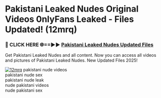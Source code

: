 # Pakistani Leaked Nudes Original Videos 0nlyFans Leaked - Files Updated! (12mrq)

<h3>🔴 CLICK HERE 🌐==►► <a href="https://tinyurl.com/52m3yx9h" rel="nofollow">Pakistani Leaked Nudes Updated Files</a></h3>

Get Pakistani Leaked Nudes and all content. Now you can access all videos and pictures of Pakistani Leaked Nudes. New Updated Files 2025!

[![12mrq](https://i.imgur.com/TnHtlc8.gif)](https://tinyurl.com/52m3yx9h)
pakistani nude videos<br>
pakistani nude sex<br>
pakistani nude leak<br>
nude pakistani videos<br>
nude pakistani sex